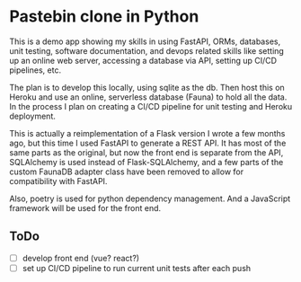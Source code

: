 # Pastebin clone in Python

This is a demo app showing my skills in using FastAPI, ORMs, databases, unit testing, software documentation, and devops related skills like setting up an online web server, accessing a database via API, setting up CI/CD pipelines, etc.

The plan is to develop this locally, using sqlite as the db. Then host this on Heroku and use an online, serverless database (Fauna) to hold all the data. In the process I plan on creating a CI/CD pipeline for unit testing and Heroku deployment.

This is actually a reimplementation of a Flask version I wrote a few months ago, but this time I used FastAPI to generate a REST API. It has most of the same parts as the original, but now the front end is separate from the API, SQLAlchemy is used instead of Flask-SQLAlchemy, and a few parts of the custom FaunaDB adapter class have been removed to allow for compatibility with FastAPI.

Also, poetry is used for python dependency management. And a JavaScript framework will be used for the front end.

## ToDo
- [ ] develop front end (vue? react?)
- [ ] set up CI/CD pipeline to run current unit tests after each push
